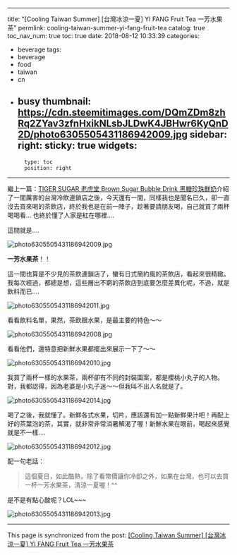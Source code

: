 
---
title: "[Cooling Taiwan Summer] [台灣冰涼一夏] YI FANG Fruit Tea 一芳水果茶"
permlink: cooling-taiwan-summer-yi-fang-fruit-tea
catalog: true
toc_nav_num: true
toc: true
date: 2018-08-12 10:33:39
categories:
- beverage
tags:
- beverage
- food
- taiwan
- cn
- busy
thumbnail: https://cdn.steemitimages.com/DQmZDm8zhRq2ZYav3zfnHxikNLsbJLDwK4JBHwr6KyQnD2D/photo6305505431186942009.jpg
sidebar:
    right:
        sticky: true
widgets:
    -
        type: toc
        position: right
---


繼上一篇：[TIGER SUGAR 老虎堂 Brown Sugar Bubble Drink 黑糖珍珠鮮奶](https://steemit.com/beverage/@deanliu/cooling-taiwan-summer-tiger-sugar-brown-sugar-bubble-drink)介紹了一間厲害的台灣冷飲連鎖店之後，今天還有一間，同樣我也是聞名已久，卻一直沒去買來喝的茶飲店，終於我也是在前一陣子，趁著要請朋友喝，自己就買了兩杯喝喝看... 也終於懂了人家是紅在哪裡....

這間就是....

![photo6305505431186942009.jpg](https://cdn.steemitimages.com/DQmZDm8zhRq2ZYav3zfnHxikNLsbJLDwK4JBHwr6KyQnD2D/photo6305505431186942009.jpg)

**一芳水果茶**！！

這一間也算是不少見的茶飲連鎖店了，蠻有日式簡約風的茶飲店，看起來很精緻。我每次經過，都總是想，這些層出不窮的茶飲店到底要怎麼差異化呢，不過，就是飲料而已....

![photo6305505431186942011.jpg](https://cdn.steemitimages.com/DQmefuwq58aDfx7JxXbHgquy4W8AziymHy4pwjQpmSSvJ6D/photo6305505431186942011.jpg)

看看飲料名單，果然，茶飲跟水果，是最主要的特色～～

![photo6305505431186942008.jpg](https://cdn.steemitimages.com/DQmYoNygsKY5yomhnanpet2BXzo8BwbPZV9Rf1rNbUnXUw8/photo6305505431186942008.jpg)

看看他們，還特意把新鮮水果都擺出來展示一下了～～

![photo6305505431186942010.jpg](https://cdn.steemitimages.com/DQmVFmqTmrYbhMTrRAeGjV1r1vYFarYQwsupfYbic6kb8UM/photo6305505431186942010.jpg)

我買了兩杯一樣的水果茶，兩杯卻有不同的封裝圖案，都是櫻桃小丸子的人物。對，我都認得，因為老婆是小丸子迷～～但我叫不出人名就是了。

![photo6305505431186942014.jpg](https://cdn.steemitimages.com/DQmPRCNQwvN8WgnUosZ3Emk9gV3KSpvCKxuV63A7oi6Msdz/photo6305505431186942014.jpg)

喝了之後，我就懂了。新鮮各式水果，切片，應該還有加一點新鮮果汁吧！再配上好的茶葉泡的茶，其實，就非常非常消暑解渴了喔！新鮮水果在眼前，喝起來感覺就是不一樣....

![photo6305505431186942012.jpg](https://cdn.steemitimages.com/DQmXdeGGmug5M7ZB6UKXpvNpEiKG3wQx4jbWy6WyKskicAL/photo6305505431186942012.jpg)

配一句老話：

>這個夏日，如此酷熱，除了看幣價讓你冷卻之外，如果在台灣，也可以去買一杯一芳水果茶，清涼一夏喔！^^

是不是有點心酸呢？LOL~~~

![photo6305505431186942013.jpg](https://cdn.steemitimages.com/DQmcGjMVeFQ493geP2Kme2JFUqbJguKqF474hPcr4m5Scxh/photo6305505431186942013.jpg)

- - -

This page is synchronized from the post: [[Cooling Taiwan Summer] [台灣冰涼一夏] YI FANG Fruit Tea 一芳水果茶](https://steemit.com/@deanliu/cooling-taiwan-summer-yi-fang-fruit-tea)
